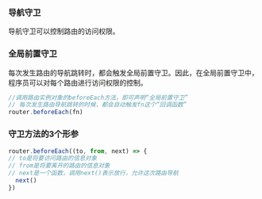 ### 导航守卫
导航守卫可以控制路由的访问权限。

### 全局前置守卫
每次发生路由的导航跳转时，都会触发全局前置守卫。因此，在全局前置守卫中，程序员可以对每个路由进行访问权限的控制。
```js
//调用路由实例对象的beforeEach方法，即可声明“全局前置守卫”
// 每次发生路由导航跳转的时候，都会自动触发fn这个“回调函数”
router.beforeEach(fn)
```

### 守卫方法的3个形参
```js
router.beforeEach((to, from, next) => {
// to是将要访问路由的信息对象
// from是将要离开的路由的信息对象
// next是一个函数，调用next()表示放行，允许这次路由导航
  next()
})
```